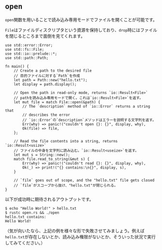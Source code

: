 # `open`

<!--
The `open` function can be used to open a file in read-only mode.
-->
`open`関数を用いることで読み込み専用モードでファイルを開くことが可能です。

<!--
A `File` owns a resource, the file descriptor and takes care of closing the
file when it is `drop`ed.
-->
`File`はファイルディスクリプタという資源を保持しており、`drop`時にはファイルを閉じるところまで面倒を見てくれます。

```rust,editable,ignore
use std::error::Error;
use std::fs::File;
use std::io::prelude::*;
use std::path::Path;

fn main() {
    // Create a path to the desired file
    // 目的ファイルに対する`Path`を作成
    let path = Path::new("hello.txt");
    let display = path.display();

    // Open the path in read-only mode, returns `io::Result<File>`
    // pathを読み込み専用モードで開く。これは`io::Result<File>`を返す。
    let mut file = match File::open(&path) {
        // The `description` method of `io::Error` returns a string that
        // describes the error
        // `io::Error`の`description`メソッドはエラーを説明する文字列を返す。
        Err(why) => panic!("couldn't open {}: {}", display, why),
        Ok(file) => file,
    };

    // Read the file contents into a string, returns `io::Result<usize>`
    // ファイルの中身を文字列に読み込む。`io::Result<useize>`を返す。
    let mut s = String::new();
    match file.read_to_string(&mut s) {
        Err(why) => panic!("couldn't read {}: {}", display, why),
        Ok(_) => print!("{} contains:\n{}", display, s),
    }

    // `file` goes out of scope, and the "hello.txt" file gets closed
    // `file`がスコープから抜け、"hello.txt"が閉じられる。
}

```

<!--
Here's the expected successful output:
-->
以下が成功時に期待されるアウトプットです。

```shell
$ echo "Hello World!" > hello.txt
$ rustc open.rs && ./open
hello.txt contains:
Hello World!
```

<!--
(You are encouraged to test the previous example under different failure
conditions: `hello.txt` doesn't exist, or `hello.txt` is not readable,
etc.)
-->
（気が向いたなら、上記の例を様々な形で失敗させてみましょう。例えば`hello.txt`が存在しないとか、読み込み権限がないとか、そういった状況で実行してみてください。）
